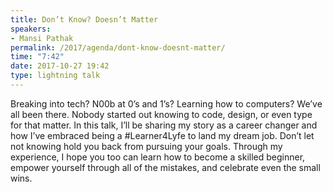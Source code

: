 ```yaml
---
title: Don’t Know? Doesn’t Matter
speakers:
- Mansi Pathak
permalink: /2017/agenda/dont-know-doesnt-matter/
time: "7:42"
date: 2017-10-27 19:42
type: lightning talk
---
```


Breaking into tech? N00b at 0’s and 1’s? Learning how to computers? We’ve all been there. Nobody started out knowing to code, design, or even type for that matter. In this talk, I’ll be sharing my story as a career changer and how I’ve embraced being a #Learner4Lyfe to land my dream job. Don’t let not knowing hold you back from pursuing your goals. Through my experience, I hope you too can learn how to become a skilled beginner, empower yourself through all of the mistakes, and celebrate even the small wins.
